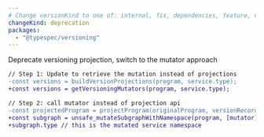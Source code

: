 ```yaml
---
# Change versionKind to one of: internal, fix, dependencies, feature, deprecation, breaking
changeKind: deprecation
packages:
  - "@typespec/versioning"
---
```


Deprecate versioning projection, switch to the mutator approach

```diff lang="tsp"
// Step 1: Update to retrieve the mutation instead of projections
-const versions = buildVersionProjections(program, service.type);
+const versions = getVersioningMutators(program, service.type);

// Step 2: call mutator instead of projection api
-const projectedProgram = projectProgram(originalProgram, versionRecord.projections);
+const subgraph = unsafe_mutateSubgraphWithNamespace(program, [mutator], service.type);
+subgraph.type // this is the mutated service namespace
```
